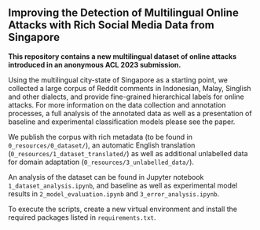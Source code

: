 Improving the Detection of Multilingual Online Attacks with Rich Social Media Data from Singapore
---
**This repository contains a new multilingual dataset of online attacks introduced in an anonymous ACL 2023 submission.**

Using the multilingual city-state of Singapore as a starting point, we collected a large corpus of Reddit comments in Indonesian, Malay, Singlish and other dialects, and provide fine-grained hierarchical labels for online attacks. For more information on the data collection and annotation processes, a full analysis of the annotated data as well as a presentation of baseline and experimental classification models please see the paper. 

We publish the corpus with rich metadata (to be found in `0_resources/0_dataset/`),  an automatic English translation (`0_resources/1_dataset_translated/`) as well as additional unlabelled data for domain adaptation (`0_resources/3_unlabelled_data/`).

An analysis of the dataset can be found in Jupyter notebook `1_dataset_analysis.ipynb`, and baseline as well as experimental model results in `2_model_evaluation.ipynb` and `3_error_analysis.ipynb`. 

To execute the scripts, create a new virtual environment and install the required packages listed in `requirements.txt`.